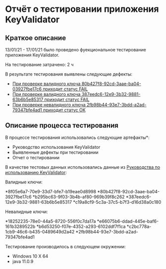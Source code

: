 # Отчёт о тестировании приложения KeyValidator

## Краткое описание

13/01/21 - 17/01/21 было проведено фуекциональное тестирование приложения KeyValidator.

На тестирование затрачено: 2 ч

В результате тестирования выявлены следующие дефекты:
* [При проверке валидного ключа 80b427f8-92cd-3aae-ba04-03927fbe17c6 приходит статус FAIL](https://github.com/eovsienko/KeyValidator/issues/1)
* [При проверке валидного ключа 387eedc6-12e9-3b32-9881-63b6b5e85317 приходит статус FAIL](https://github.com/eovsienko/KeyValidator/issues/2)
* [При проверке невалидного ключа 2fb98b44-93e7-3bdd-a2ad-79347bfe4ad1 приходит статус OK](https://github.com/eovsienko/KeyValidator/issues/3)

## Описание процесса тестирования

В процессе тестирования использовались следующие артефакты*:
* Руководство использования KeyValidator
* Выявленные дефекты при тестировании
* Отчет о тестировании


В качестве тестовых данных использовались данные из [Руководства по использованию KeyValidator](https://github.com/netology-code/javaqa-homeworks/blob/master/intro/user-manual.md):

Валидные ключи:

*8f05e6a7-70e9-33d7-bfe7-b19eae0d8998
*80b427f8-92cd-3aae-ba04-3927fbe17c6
*b295bc63-9f03-3b4b-af80-969b39f8c262
*387eedc6-12e9-3b32-9881-63b6b5e85317
*c19a8cf9-5c3a-37c5-b7f3-d16d38a0c180

Невалидные ключи:

*18252235-78e0-44a5-8720-556f0c7da17a
*e66075b6-ddad-445e-baf6-161b3289522b
*b6d53250-f07e-4352-a293-6102ddf7f1ca
*c2bc778a-1cb9-46c6-b435-0489649d2a42
*2fb98b44-93e7-3bdd-a2ad-79347bfe4ad1

Тестирование производилось в следующем окружении:
* Windows 10 Х 64
* java 11.0.9
